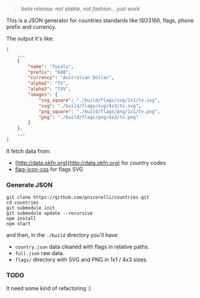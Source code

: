 
> *beta release: not stable, not fashion... just work*

This is a JSON generator for countries standards like ISO3166, flags, phone prefix and currency.

The output it's like:

```json
[
    ...
    {
        "name": "Tuvalu",
        "prefix": "688",
        "currency": "Australian Dollar",
        "alpha2": "TV",
        "alpha3": "TUV",
        "images": {
            "svg_square": "./build/flags/svg/1x1/tv.svg",
            "svg": "./build/flags/svg/4x3/tv.svg",
            "png_square": "./build/flags/png/1x1/tv.png",
            "png": "./build/flags/png/4x3/tv.png"
        }
    },
    ...
]
```

It fetch data from:

- [http://data.okfn.org](http://data.okfn.org) for country codes
- [flag-icon-css](https://github.com/lipis/flag-icon-css) for flags SVG

### Generate JSON

```Shell
git clone https://github.com/pnicorelli/countries.git
cd countries
git submodule init
git submodule update --recursive
npm install
npm start
```

and then, in the `./build` directory you'll have:
- `country.json` data cleaned with flags in relative paths.
- `full.json` raw data.
- `flags/` directory with SVG and PNG in 1x1 / 4x3 sizes.


### TODO

It need some kind of refactoring :)
